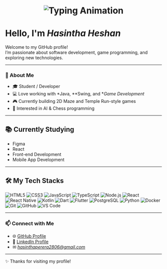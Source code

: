 <h1 align="center">
  <img src="https://readme-typing-svg.herokuapp.com?font=Roboto+Slab&size=40&duration=3000&pause=1000&color=00F7FF&center=true&vCenter=true&width=600&height=70&lines=Hasintha+Heshan;Full-Stack+Developer;Game+Programmer;Problem+Solver" alt="Typing Animation" />
</h1>

#  Hello, I'm *Hasintha Heshan*

Welcome to my GitHub profile!  
I’m passionate about software development, game programming, and exploring new technologies.

---

### 🚀 About Me
- 🎓 Student / Developer
- 💻 Love working with *Java, **Swing, and **Game Development*
- 🎮 Currently building 2D Maze and Temple Run-style games
- 🧩 Interested in AI & Chess programming

---

## 📚 Currently Studying
- Figma  
- React  
- Front-end Development  
- Mobile App Development  

---

## 🛠 My Tech Stacks

![HTML5](https://img.shields.io/badge/HTML5-E34F26?style=for-the-badge&logo=html5&logoColor=white)
![CSS3](https://img.shields.io/badge/CSS3-1572B6?style=for-the-badge&logo=css3&logoColor=white)
![JavaScript](https://img.shields.io/badge/JavaScript-F7DF1E?style=for-the-badge&logo=javascript&logoColor=black)
![TypeScript](https://img.shields.io/badge/TypeScript-3178C6?style=for-the-badge&logo=typescript&logoColor=white)
![Node.js](https://img.shields.io/badge/Node.js-339933?style=for-the-badge&logo=nodedotjs&logoColor=white)
![React](https://img.shields.io/badge/React-61DAFB?style=for-the-badge&logo=react&logoColor=black)
![React Native](https://img.shields.io/badge/React%20Native-20232A?style=for-the-badge&logo=react&logoColor=61DAFB)
![Kotlin](https://img.shields.io/badge/Kotlin-7F52FF?style=for-the-badge&logo=kotlin&logoColor=white)
![Dart](https://img.shields.io/badge/Dart-0175C2?style=for-the-badge&logo=dart&logoColor=white)
![Flutter](https://img.shields.io/badge/Flutter-02569B?style=for-the-badge&logo=flutter&logoColor=white)
![PostgreSQL](https://img.shields.io/badge/PostgreSQL-4169E1?style=for-the-badge&logo=postgresql&logoColor=white)
![Python](https://img.shields.io/badge/Python-3776AB?style=for-the-badge&logo=python&logoColor=white)
![Docker](https://img.shields.io/badge/Docker-2496ED?style=for-the-badge&logo=docker&logoColor=white)
![Git](https://img.shields.io/badge/Git-F05032?style=for-the-badge&logo=git&logoColor=white)
![GitHub](https://img.shields.io/badge/GitHub-181717?style=for-the-badge&logo=github&logoColor=white)
![VS Code](https://img.shields.io/badge/VS%20Code-0078D4?style=for-the-badge&logo=visualstudiocode&logoColor=white)

---

### 📫 Connect with Me
- 🌐 [GitHub Profile](https://github.com/HasinthaPerera)
- 💼 [LinkedIn Profile](https://www.linkedin.com/in/hasintha-heshan-42395037a)
- ✉ *hasinthaperera2806@gmail.com*

---

✨ Thanks for visiting my profile!
